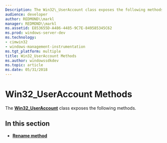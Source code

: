 ```yaml
---
Description: The Win32\_UserAccount class exposes the following methods.
audience: developer
author: REDMOND\\markl
manager: REDMOND\\markl
ms.assetid: E853655D-A486-4485-9C7E-849585345C62
ms.prod: windows-server-dev
ms.technology:
- cimwin32
- windows-management-instrumentation
ms.tgt_platform: multiple
title: Win32_UserAccount Methods
ms.author: windowssdkdev
ms.topic: article
ms.date: 05/31/2018
---
```


# Win32\_UserAccount Methods

The [**Win32\_UserAccount**](win32-useraccount.md) class exposes the following methods.

## In this section

-   [**Rename method**](rename-method-in-class-win32-useraccount.md)

 

 



